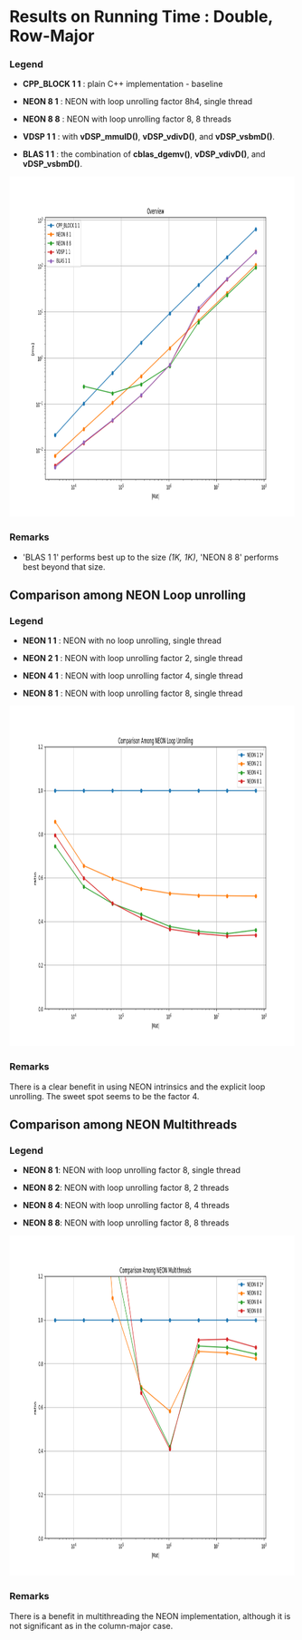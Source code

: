 # Results on Running Time : Double, Row-Major

### Legend

* **CPP_BLOCK 1 1** : plain C++ implementation - baseline

* **NEON 8 1** : NEON with loop unrolling factor 8h4, single thread

* **NEON 8 8** : NEON with loop unrolling factor 8, 8 threads

* **VDSP 1 1** : with **vDSP_mmulD()**, **vDSP_vdivD()**, and **vDSP_vsbmD()**.

* **BLAS 1 1** : the combination of **cblas_dgemv()**, **vDSP_vdivD()**, and **vDSP_vsbmD()**.

<a href="doc/DOUBLE_MATRIX_ROW_MAJOR_Overview.png"><img src="doc/DOUBLE_MATRIX_ROW_MAJOR_Overview.png" alt="overview" height="600"/></a>

### Remarks

* 'BLAS 1 1' performs best up to the size *(1K, 1K)*, 'NEON 8 8' performs best beyond that size.


## Comparison among NEON Loop unrolling

### Legend

* **NEON 1 1** : NEON with no loop unrolling, single thread

* **NEON 2 1** : NEON with loop unrolling factor 2, single thread

* **NEON 4 1** : NEON with loop unrolling factor 4, single thread

* **NEON 8 1** : NEON with loop unrolling factor 8, single thread

<a href="doc/DOUBLE_MATRIX_ROW_MAJOR_Comparison_Among_NEON_Loop_Unrolling_relative.png"><img src="doc/DOUBLE_MATRIX_ROW_MAJOR_Comparison_Among_NEON_Loop_Unrolling_relative.png" alt="comparison among neon loop unrolling" height="600"/></a>

### Remarks
There is a clear benefit in using NEON intrinsics and the explicit loop unrolling. The sweet spot seems to be the factor 4.


## Comparison among NEON Multithreads

### Legend

* **NEON 8 1**: NEON with loop unrolling factor 8, single thread

* **NEON 8 2**: NEON with loop unrolling factor 8, 2 threads

* **NEON 8 4**: NEON with loop unrolling factor 8, 4 threads

* **NEON 8 8**: NEON with loop unrolling factor 8, 8 threads

<a href="doc/DOUBLE_MATRIX_ROW_MAJOR_Comparison_Among_NEON_Multithreads_relative.png"><img src="doc/DOUBLE_MATRIX_ROW_MAJOR_Comparison_Among_NEON_Multithreads_relative.png" alt="comparison among neon multithreads" height="600"/></a>

### Remarks

There is a benefit in multithreading the NEON implementation, although it is not significant as in the column-major case.
